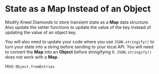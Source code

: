# State as a Map Instead of an Object

Modify Kneel Diamonds to store transient state as a **Map** data structure. Also update the setter functions to update the value of the key instead of updating the value of an object key.

You will also need to update your code where you use `JSON.stringify()` to turn your state into a string before sending to your local API. You will need to convert the **Map** into an **Object** before stringifying it. `JSON.stringify()` does not work with a **Map**.

Hint: `Object.fromEntries`

